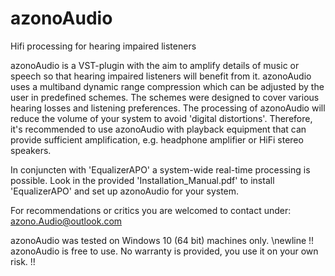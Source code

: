 # azonoAudio
Hifi processing for hearing impaired listeners


azonoAudio is a VST-plugin with the aim to amplify details of music or speech so that hearing impaired listeners will benefit from it. azonoAudio uses a multiband dynamic range compression which can be adjusted by the user in predefined schemes. The schemes were designed to cover various hearing losses and listening preferences. 
The processing of azonoAudio will reduce the volume of your system to avoid 'digital distortions'.  Therefore, it's recommended to use azonoAudio with playback equipment that can provide sufficient amplification, e.g. headphone amplifier or HiFi stereo speakers.

In conjuncten with 'EqualizerAPO' a system-wide real-time processing is possible. 
Look in the provided 'Installation_Manual.pdf' to install 'EqualizerAPO' and set up azonoAudio for your system.

For recommendations or critics you are welcomed to contact under: azono.Audio@outlook.com

azonoAudio was tested on Windows 10 (64 bit) machines only. \newline 
!! azonoAudio is free to use. No warranty is provided, you use it on your own risk. !!
